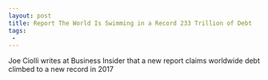```yaml
---
layout: post
title: Report The World Is Swimming in a Record 233 Trillion of Debt
tags:
 -
---
```

Joe Ciolli writes at Business Insider that a new report claims worldwide debt climbed to a new record in 2017
